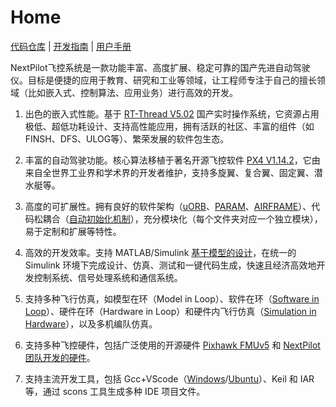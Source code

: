 
# Home

[代码仓库](https://github.com/nextpilot/nextpilot-flight-control) | [开发指南](./develop/README.md) | [用户手册](./manual/README.md)

NextPilot飞控系统是一款功能丰富、高度扩展、稳定可靠的国产先进自动驾驶仪。目标是便捷的应用于教育、研究和工业等领域，让工程师专注于自己的擅长领域（比如嵌入式、控制算法、应用业务）进行高效的开发。

1. 出色的嵌入式性能。基于 [RT-Thread V5.02](https://github.com/RT-Thread/rt-thread/tree/v5.0.2) 国产实时操作系统，它资源占用极低、超低功耗设计、支持高性能应用，拥有活跃的社区、丰富的组件（如FINSH、DFS、ULOG等）、繁荣发展的软件包生态。

2. 丰富的自动驾驶功能。核心算法移植于著名开源飞控软件 [PX4 V1.14.2](https://github.com/PX4/PX4-Autopilot/tree/v1.14.2)，它由来自全世界工业界和学术界的开发者维护，支持多旋翼、复合翼、固定翼、潜水艇等。

3. 高度的可扩展性。拥有良好的软件架构（[uORB](https://github.com/nextpilot/nextpilot-flight-control/pkgs/uORB/uORB.h)、[PARAM](https://github.com/nextpilot/nextpilot-flight-control/pkgs/PARAM/PARAM.h)、[AIRFRAME](https://github.com/nextpilot/nextpilot-flight-control/apps/airframe/README.md)）、代码松耦合（[自动初始化机制](https://www.rt-thread.org/document/site/#/rt-线程版本/rt线程标准/编程手册/basic/basic？id=rt线程-%e8%87%aa%e5%8a%a8%e5%88%9d%e5%a7%8b%e5%8c%96%e6%9c%ba%e5%88%b6)），充分模块化（每个文件夹对应一个独立模块），易于定制和扩展等特性。

4. 高效的开发效率。支持 MATLAB/Simulink [基于模型的设计](https://www.mathworks.com/help/simulink/gs/model-based-design.html)，在统一的 Simulink 环境下完成设计、仿真、测试和一键代码生成，快速且经济高效地开发控制系统、信号处理系统和通信系统。

5. 支持多种飞行仿真，如模型在环（Model in Loop）、软件在环（[Software in Loop](https://github.com/nextpilot/nextpilot-flight-control/bsps/sitl/qemu/README.md)）、硬件在环（Hardware in Loop）和硬件内飞行仿真（[Simulation in Hardware](https://github.com/nextpilot/nextpilot-flight-control/apps/simulation/sih/sih.cpp)），以及多机编队仿真。

6. 支持多种飞控硬件，包括广泛使用的开源硬件 [Pixhawk FMUv5](https://github.com/nextpilot/nextpilot-flight-control/bsps/px4/fmu-v5/README.md) 和 [NextPilot团队开发的硬件](https://github.com/nextpilot/nextpilot-flight-control/bsps/ndt//README.md)。

7. 支持主流开发工具，包括 Gcc+VScode（[Windows](https://github.com/nextpilot/nextpilot-windows-toolchain)/[Ubuntu](https://github.com/nextpilot/nextpilot-ubuntu-toolchain)）、Keil 和 IAR等，通过 scons 工具生成多种 IDE 项目文件。
